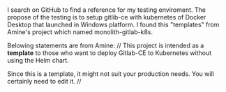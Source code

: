 # 
I search on GitHub to find a reference for my testing enviroment. The propose of the testing is to setup gitlib-ce with kubernetes of Docker Desktop that launched in Windows platform.
I found this "templates" from Amine's project which named monolith-gitlab-k8s.

Belowing statements are from Amine:
//
This project is intended as a **template** to those who want to deploy Gitlab-CE to Kubernetes without using the Helm chart. 

Since this is a template, it might not suit your production needs. You will certainly need to edit it.
//




 